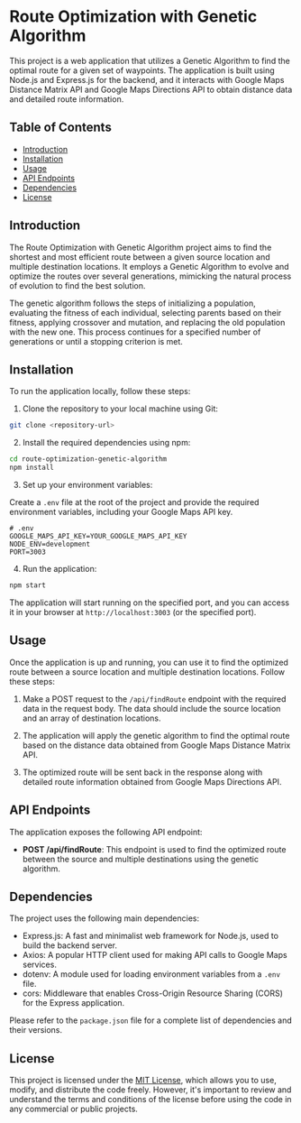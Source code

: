 # Route Optimization with Genetic Algorithm

This project is a web application that utilizes a Genetic Algorithm to find the optimal route for a given set of waypoints. The application is built using Node.js and Express.js for the backend, and it interacts with Google Maps Distance Matrix API and Google Maps Directions API to obtain distance data and detailed route information.

## Table of Contents

- [Introduction](#introduction)
- [Installation](#installation)
- [Usage](#usage)
- [API Endpoints](#api-endpoints)
- [Dependencies](#dependencies)
- [License](#license)

## Introduction

The Route Optimization with Genetic Algorithm project aims to find the shortest and most efficient route between a given source location and multiple destination locations. It employs a Genetic Algorithm to evolve and optimize the routes over several generations, mimicking the natural process of evolution to find the best solution.

The genetic algorithm follows the steps of initializing a population, evaluating the fitness of each individual, selecting parents based on their fitness, applying crossover and mutation, and replacing the old population with the new one. This process continues for a specified number of generations or until a stopping criterion is met.

## Installation

To run the application locally, follow these steps:

1. Clone the repository to your local machine using Git:

```bash
git clone <repository-url>
```

2. Install the required dependencies using npm:

```bash
cd route-optimization-genetic-algorithm
npm install
```

3. Set up your environment variables:

Create a `.env` file at the root of the project and provide the required environment variables, including your Google Maps API key.

```
# .env
GOOGLE_MAPS_API_KEY=YOUR_GOOGLE_MAPS_API_KEY
NODE_ENV=development
PORT=3003
```

4. Run the application:

```bash
npm start
```

The application will start running on the specified port, and you can access it in your browser at `http://localhost:3003` (or the specified port).

## Usage

Once the application is up and running, you can use it to find the optimized route between a source location and multiple destination locations. Follow these steps:

1. Make a POST request to the `/api/findRoute` endpoint with the required data in the request body. The data should include the source location and an array of destination locations.

2. The application will apply the genetic algorithm to find the optimal route based on the distance data obtained from Google Maps Distance Matrix API.

3. The optimized route will be sent back in the response along with detailed route information obtained from Google Maps Directions API.

## API Endpoints

The application exposes the following API endpoint:

- **POST /api/findRoute**: This endpoint is used to find the optimized route between the source and multiple destinations using the genetic algorithm.

## Dependencies

The project uses the following main dependencies:

- Express.js: A fast and minimalist web framework for Node.js, used to build the backend server.
- Axios: A popular HTTP client used for making API calls to Google Maps services.
- dotenv: A module used for loading environment variables from a `.env` file.
- cors: Middleware that enables Cross-Origin Resource Sharing (CORS) for the Express application.

Please refer to the `package.json` file for a complete list of dependencies and their versions.

## License

This project is licensed under the [MIT License](LICENSE), which allows you to use, modify, and distribute the code freely. However, it's important to review and understand the terms and conditions of the license before using the code in any commercial or public projects.
